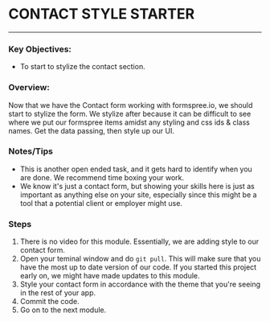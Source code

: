 # CONTACT STYLE STARTER
---

### Key Objectives: 
* To start to stylize the contact section.

### Overview:
Now that we have the Contact form working with formspree.io, we should start to stylize the form. We stylize after because it can be difficult to see where we put our formspree items amidst any styling and css ids & class names. Get the data passing, then style up our UI.

### Notes/Tips
* This is another open ended task, and it gets hard to identify when you are done. We recommend time boxing your work.
* We know it's just a contact form, but showing your skills here is just as important as anything else on your site, especially since this might be a tool that a potential client or employer might use.

### Steps
1. There is no video for this module. Essentially, we are adding style to our contact form.
2. Open your teminal window and do `git pull`. This will make sure that you have the most up to date version of our code. If you started this project early on, we might have made updates to this module.
3. Style your contact form in accordance with the theme that you're seeing in the rest of your app.
4. Commit the code.
5. Go on to the next module.